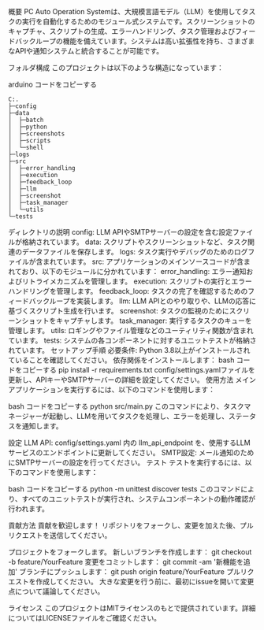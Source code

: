 概要
PC Auto Operation Systemは、大規模言語モデル（LLM）を使用してタスクの実行を自動化するためのモジュール式システムです。スクリーンショットのキャプチャ、スクリプトの生成、エラーハンドリング、タスク管理およびフィードバックループの機能を備えています。システムは高い拡張性を持ち、さまざまなAPIや通知システムと統合することが可能です。

フォルダ構成
このプロジェクトは以下のような構造になっています：

arduino
コードをコピーする
```
C:.
├─config
├─data
│  ├─batch
│  ├─python
│  ├─screenshots
│  ├─scripts
│  └─shell
├─logs
├─src
│  ├─error_handling
│  ├─execution
│  ├─feedback_loop
│  ├─llm
│  ├─screenshot
│  ├─task_manager
│  └─utils
└─tests
```
ディレクトリの説明
config: LLM APIやSMTPサーバーの設定を含む設定ファイルが格納されています。
data: スクリプトやスクリーンショットなど、タスク関連のデータファイルを保存します。
logs: タスク実行やデバッグのためのログファイルが含まれています。
src: アプリケーションのメインソースコードが含まれており、以下のモジュールに分かれています：
error_handling: エラー通知およびリトライメカニズムを管理します。
execution: スクリプトの実行とエラーハンドリングを管理します。
feedback_loop: タスクの完了を確認するためのフィードバックループを実装します。
llm: LLM APIとのやり取りや、LLMの応答に基づくスクリプト生成を行います。
screenshot: タスクの監視のためにスクリーンショットをキャプチャします。
task_manager: 実行するタスクのキューを管理します。
utils: ロギングやファイル管理などのユーティリティ関数が含まれています。
tests: システムの各コンポーネントに対するユニットテストが格納されています。
セットアップ手順
必要条件: Python 3.8以上がインストールされていることを確認してください。
依存関係をインストールします：
bash
コードをコピーする
pip install -r requirements.txt
config/settings.yamlファイルを更新し、APIキーやSMTPサーバーの詳細を設定してください。
使用方法
メインアプリケーションを実行するには、以下のコマンドを使用します：

bash
コードをコピーする
python src/main.py
このコマンドにより、タスクマネージャーが起動し、LLMを用いてタスクを処理し、エラーを処理し、ステータスを通知します。

設定
LLM API: config/settings.yaml 内の llm_api_endpoint を、使用するLLMサービスのエンドポイントに更新してください。
SMTP設定: メール通知のためにSMTPサーバーの設定を行ってください。
テスト
テストを実行するには、以下のコマンドを使用します：

bash
コードをコピーする
python -m unittest discover tests
このコマンドにより、すべてのユニットテストが実行され、システムコンポーネントの動作確認が行われます。

貢献方法
貢献を歓迎します！ リポジトリをフォークし、変更を加えた後、プルリクエストを送信してください。

プロジェクトをフォークします。
新しいブランチを作成します： git checkout -b feature/YourFeature
変更をコミットします： git commit -am '新機能を追加'
ブランチにプッシュします： git push origin feature/YourFeature
プルリクエストを作成してください。
大きな変更を行う前に、最初にissueを開いて変更点について議論してください。

ライセンス
このプロジェクトはMITライセンスのもとで提供されています。詳細についてはLICENSEファイルをご確認ください。
